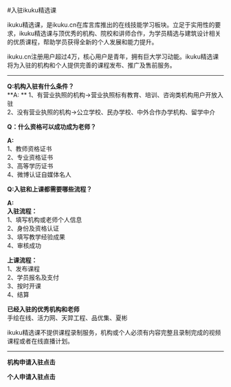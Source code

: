 #入驻ikuku精选课

ikuku精选课，是ikuku.cn在库言库推出的在线技能学习板块。立足于实用性的要求，ikuku精选课与顶优秀的机构、院校和讲师合作，为学员精选与建筑设计相关的优质课程，帮助学员获得全新的个人发展和能力提升。  

ikuku.cn注册用户超过4万，核心用户是青年，拥有巨大学习动能。ikuku精选课将为入驻的机构和个人提供完善的课程发布、推广及售前服务。  

----

**Q:机构入驻有什么条件？**  
**A:  **
1、有营业执照的机构→营业执照标有教育、培训、咨询类机构用户开放入驻  
2、没有营业执照的机构→公立学校、民办学校、中外合作办学机构、留学中介  


**Q：什么资格可以成功成为老师？**  

**A:**  
1、教师资格证书  
2、专业资格证书  
3、高等学历证书  
4、微博认证自媒体名人  


**Q:入驻和上课都需要哪些流程？**  

**A:**  
**入驻流程：**  
1、填写机构或老师个人信息  
2、身份及资格认证  
3、填写教学经验成果  
4、审核成功  

**上课流程：**  
1、发布课程  
2、学员报名及支付  
3、按时开课  
4、结算  
 

**已经入驻的优秀机构和老师**  
手绘在线、活力网、天羿工程、品优集、夏彬  


ikuku精选课不提供课程录制服务，机构或个人必须有内容完整且录制完成的视频课程或者在线直播计划。  

----

**机构申请入驻点击**  

**个人申请入驻点击**  